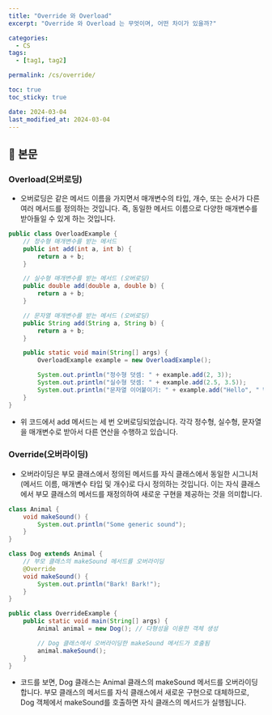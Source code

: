 ```yaml
---
title: "Override 와 Overload"
excerpt: "Override 와 Overload 는 무엇이며, 어떤 차이가 있을까?"

categories:
  - CS
tags:
  - [tag1, tag2]

permalink: /cs/override/

toc: true
toc_sticky: true

date: 2024-03-04
last_modified_at: 2024-03-04
---
```


## 🔎 본문

### Overload(오버로딩)
* 오버로딩은 같은 메서드 이름을 가지면서 매개변수의 타입, 개수, 또는 순서가 다른 여러 메서드를 정의하는 것입니다. 즉, 동일한 메서드 이름으로 다양한 매개변수를 받아들일 수 있게 하는 것입니다.

```java
public class OverloadExample {
    // 정수형 매개변수를 받는 메서드
    public int add(int a, int b) {
        return a + b;
    }

    // 실수형 매개변수를 받는 메서드 (오버로딩)
    public double add(double a, double b) {
        return a + b;
    }

    // 문자열 매개변수를 받는 메서드 (오버로딩)
    public String add(String a, String b) {
        return a + b;
    }

    public static void main(String[] args) {
        OverloadExample example = new OverloadExample();

        System.out.println("정수형 덧셈: " + example.add(2, 3));
        System.out.println("실수형 덧셈: " + example.add(2.5, 3.5));
        System.out.println("문자열 이어붙이기: " + example.add("Hello", " World"));
    }
}
```
* 위 코드에서 add 메서드는 세 번 오버로딩되었습니다. 각각 정수형, 실수형, 문자열을 매개변수로 받아서 다른 연산을 수행하고 있습니다.

### Override(오버라이딩)
* 오버라이딩은 부모 클래스에서 정의된 메서드를 자식 클래스에서 동일한 시그니처(메서드 이름, 매개변수 타입 및 개수)로 다시 정의하는 것입니다. 이는 자식 클래스에서 부모 클래스의 메서드를 재정의하여 새로운 구현을 제공하는 것을 의미합니다.

```java
class Animal {
    void makeSound() {
        System.out.println("Some generic sound");
    }
}

class Dog extends Animal {
    // 부모 클래스의 makeSound 메서드를 오버라이딩
    @Override
    void makeSound() {
        System.out.println("Bark! Bark!");
    }
}

public class OverrideExample {
    public static void main(String[] args) {
        Animal animal = new Dog(); // 다형성을 이용한 객체 생성

        // Dog 클래스에서 오버라이딩한 makeSound 메서드가 호출됨
        animal.makeSound();
    }
}
```
* 코드를 보면, Dog 클래스는 Animal 클래스의 makeSound 메서드를 오버라이딩합니다. 부모 클래스의 메서드를 자식 클래스에서 새로운 구현으로 대체하므로, Dog 객체에서 makeSound를 호출하면 자식 클래스의 메서드가 실행됩니다.



